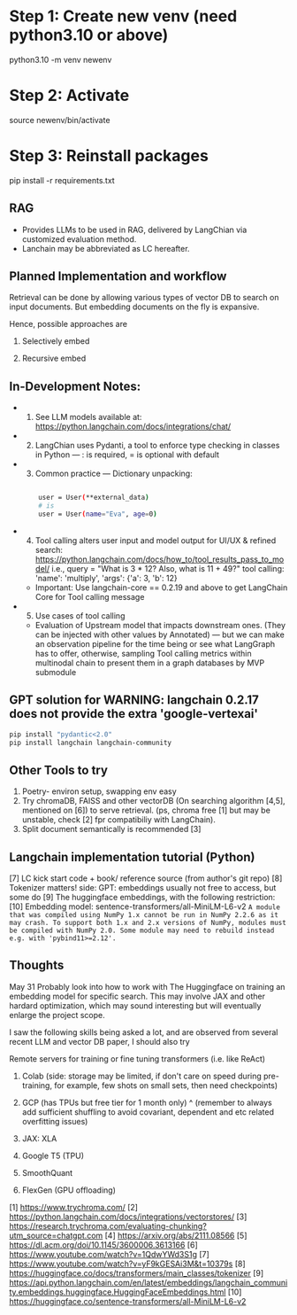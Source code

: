 
# Step 1: Create new venv (need python3.10 or above)
python3.10 -m venv newenv 
# Step 2: Activate
source newenv/bin/activate 
# Step 3: Reinstall packages
pip install -r requirements.txt

## RAG

- Provides LLMs to be used in RAG, delivered by LangChian via customized evaluation method.
- Lanchain may be abbreviated as LC hereafter.


## Planned Implementation and workflow 

Retrieval can be done by allowing various types of vector DB to search on input documents. But embedding documents on the fly is expansive. 

Hence, possible approaches are 

1. Selectively embed 

2. Recursive embed

## In-Development Notes:

- 1. See LLM models available at: https://python.langchain.com/docs/integrations/chat/ 
- 2. LangChian uses Pydanti, a tool to enforce type checking in classes in Python — : is required, = is optional with default
- 3. Common practice — Dictionary unpacking: 
    ```bash 

        user = User(**external_data)
        # is 
        user = User(name="Eva", age=0)
    ```
- 4. Tool calling alters user input and model output for UI/UX & refined search: https://python.langchain.com/docs/how_to/tool_results_pass_to_model/
    i.e., query = "What is 3 * 12? Also, what is 11 + 49?" tool calling: 'name': 'multiply', 'args': {'a': 3, 'b': 12}

    - Important: Use langchain-core == 0.2.19 and above to get LangChain Core for Tool calling message
- 5. Use cases of tool calling 
    - Evaluation of Upstream model that impacts downstream ones. (They can be injected with other values by Annotated) — but we can make an observation pipeline for the time being or see what LangGraph has to offer, otherwise, sampling Tool calling metrics within multinodal chain to present them in a graph databases by MVP submodule 


## GPT solution for WARNING: langchain 0.2.17 does not provide the extra 'google-vertexai'

```bash
pip install "pydantic<2.0"
pip install langchain langchain-community

```


## Other Tools to try

1. Poetry- environ setup, swapping env easy
2. Try chromaDB, FAISS and other vectorDB (On searching algorithm [4,5], mentioned on [6]) to serve retrieval. (ps, chroma free [1] but may be unstable, check [2] fpr compatibiliy with LangChain). 
3. Split document semantically is recommended [3]


## Langchain implementation tutorial (Python)

[7] LC kick start code + book/ reference source (from author's git repo)
[8] Tokenizer matters! 
side: GPT: embeddings usually not free to access, but some do
[9] The huggingface embeddings, with the following restriction:
[10] Embedding model: sentence-transformers/all-MiniLM-L6-v2
`A module that was compiled using NumPy 1.x cannot be run in
NumPy 2.2.6 as it may crash. To support both 1.x and 2.x
versions of NumPy, modules must be compiled with NumPy 2.0.
Some module may need to rebuild instead e.g. with 'pybind11>=2.12'.
`


## Thoughts
May 31
Probably look into how to work with The Huggingface on training an embedding model for specific search. This may involve JAX and other hardard optimization, which may sound interesting but will eventually enlarge the project scope. 

I saw the following skills being asked a lot, and are observed from several recent LLM and vector DB paper, I should also try 

Remote servers for training or fine tuning transformers (i.e. like ReAct) 

1. Colab (side: storage may be limited, if don't care on speed during pre-training, for example, few shots on small sets, then need checkpoints)
2. GCP (has TPUs but free tier for 1 month only)
^ (remember to always add sufficient shuffling to avoid covariant, dependent and etc related overfitting issues)

1. JAX: XLA 
2. Google T5 (TPU)
3. SmoothQuant
4. FlexGen (GPU offloading)

[1] https://www.trychroma.com/ 
[2] https://python.langchain.com/docs/integrations/vectorstores/ 
[3] https://research.trychroma.com/evaluating-chunking?utm_source=chatgpt.com 
[4] https://arxiv.org/abs/2111.08566 
[5] https://dl.acm.org/doi/10.1145/3600006.3613166 
[6] https://www.youtube.com/watch?v=1QdwYWd3S1g 
[7] https://www.youtube.com/watch?v=yF9kGESAi3M&t=10379s 
[8] https://huggingface.co/docs/transformers/main_classes/tokenizer
[9] https://api.python.langchain.com/en/latest/embeddings/langchain_community.embeddings.huggingface.HuggingFaceEmbeddings.html
[10] https://huggingface.co/sentence-transformers/all-MiniLM-L6-v2 
